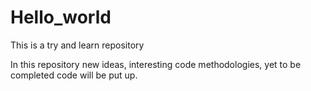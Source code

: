 # Hello_world
This is a try and learn repository

In this repository new ideas, interesting code methodologies, yet to be completed code will be put up.
